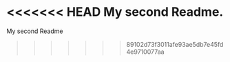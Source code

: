 <<<<<<< HEAD
My second Readme.
=======
My second Readme
>>>>>>> 89102d73f3011afe93ae5db7e45fd4e9710077aa
